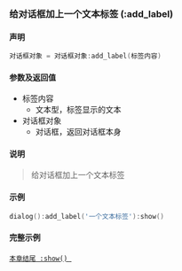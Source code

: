 ### 给对话框加上一个文本标签 \(**:add\_label**\)


#### 声明
```lua
对话框对象 = 对话框对象:add_label(标签内容)
```

#### 参数及返回值
- 标签内容
    - 文本型，标签显示的文本
- 对话框对象
    - 对话框，返回对话框本身


#### 说明
> 给对话框加上一个文本标签  


#### 示例  
```lua
dialog():add_label('一个文本标签'):show()
```


#### 完整示例
[`本章结尾 :show() `](/Handbook/dialog/_show.md)  

